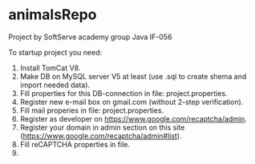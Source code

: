 # animalsRepo
  
  Project by SoftServe academy group Java IF-056
  
  To startup project you need:
  
  1. Install TomCat V8.
  2. Make DB on MySQL server V5 at least (use .sql to create shema and import needed data).
  3. Fill properties for this DB-connection in file: project.properties.
  4. Register new e-mail box on gmail.com (without 2-step verification).
  5. Fill mail properies in file: project.properties.
  6. Register as developer on https://www.google.com/recaptcha/admin.
  7. Register your domain in admin section on this site (https://www.google.com/recaptcha/admin#list).
  8. Fill reCAPTCHA properties in file.
  9. 
